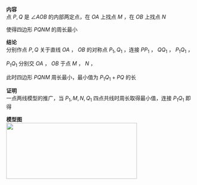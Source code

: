 **内容**  
点 $P,Q$ 是 $\angle AOB$ 的内部两定点，在 $OA$ 上找点 $M$ ，在 $OB$ 上找点 $N$  
  
使得四边形 $PQNM$ 的周长最小  
  
**结论**  
分别作点 $P,Q$ 关于直线 $OA$ ， $OB$ 的对称点 $P_1,Q_1$ ，连接 $PP_1$ ， $QQ_1$ ， $P_1Q_1$ ，  
  
$P_1Q_1$ 分别交 $OA$ ， $OB$ 于点 $M$ ， $N$ ，  
  
此时四边形 $PQNM$ 周长最小，最小值为 $P_1Q_1+PQ$ 的长  
  
**证明**  
一点两线模型的推广，当 $P_1,M,N,Q_1$ 四点共线时周长取得最小值，连接 $P_1Q_1$ 即得  
  
**模型图**  
<img src="E:\Math\work_space\math\005-入门课程-解析几何\098 resources\两点两线.png" width="350px" height="150px" align="left"/>  
